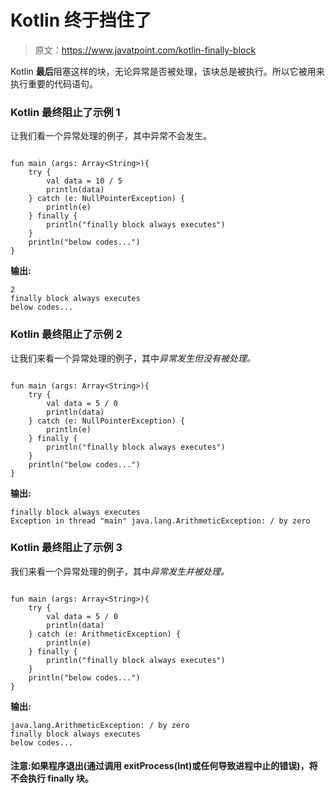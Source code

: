 # Kotlin 终于挡住了

> 原文：<https://www.javatpoint.com/kotlin-finally-block>

Kotlin **最后**阻塞这样的块，无论异常是否被处理，该块总是被执行。所以它被用来执行重要的代码语句。

### Kotlin 最终阻止了示例 1

让我们看一个异常处理的例子，其中异常不会发生。

```

fun main (args: Array<String>){
    try {
        val data = 10 / 5
        println(data)
    } catch (e: NullPointerException) {
        println(e)
    } finally {
        println("finally block always executes")
    }
    println("below codes...")
}

```

**输出:**

```
2
finally block always executes
below codes...

```

### Kotlin 最终阻止了示例 2

让我们来看一个异常处理的例子，其中*异常发生但没有被处理。*

```

fun main (args: Array<String>){
    try {
        val data = 5 / 0
        println(data)
    } catch (e: NullPointerException) {
        println(e)
    } finally {
        println("finally block always executes")
    }
    println("below codes...")
}

```

**输出:**

```
finally block always executes
Exception in thread "main" java.lang.ArithmeticException: / by zero

```

### Kotlin 最终阻止了示例 3

我们来看一个异常处理的例子，其中*异常发生并被处理。*

```

fun main (args: Array<String>){
    try {
        val data = 5 / 0
        println(data)
    } catch (e: ArithmeticException) {
        println(e)
    } finally {
        println("finally block always executes")
    }
    println("below codes...")
}

```

**输出:**

```
java.lang.ArithmeticException: / by zero
finally block always executes
below codes...

```

#### 注意:如果程序退出(通过调用 exitProcess(Int)或任何导致进程中止的错误)，将不会执行 finally 块。